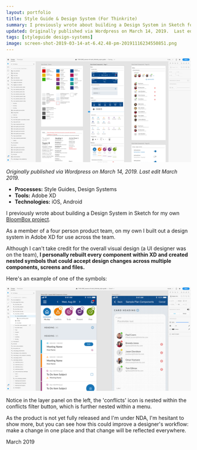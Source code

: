 ```yaml
---
layout: portfolio
title: Style Guide & Design System (For Thinkrite)
summary: I previously wrote about building a Design System in Sketch for my own Bloombox project.  Although I can't take credit for the overall visual design here (a UI designer was on the team), I rebuilt every component within XD and created nested symbols that could accept design changes across multiple components, screens and files.
updated: Originally published via Wordpress on March 14, 2019.  Last edit March 2019.
tags: [styleguide design-systems]
image: screen-shot-2019-03-14-at-6.42.48-pm-20191116234550851.png
---
```


![screen-shot-2019-03-14-at-6.42.48-pm-20191116234550851.png](2019-03-14-style-guide/screen-shot-2019-03-14-at-6.42.48-pm-20191116234550851.png)

*Originally published via Wordpress on March 14, 2019.*
*Last edit March 2019.*

- **Processes:** Style Guides, Design Systems
- **Tools:** Adobe XD
- **Technologies:** iOS, Android

I previously wrote about building a Design System in Sketch for my own [BloomBox project](http://jasonmjam.es/portfolio/bloombox-design-sprint/).

As a member of a four person product team, on my own I built out a design system in Adobe XD for use across the team.

Although I can't take credit for the overall visual design (a UI designer was on the team), **I personally rebuilt every component within XD and created nested symbols that could accept design changes across multiple components, screens and files.**

Here's an example of one of the symbols:

![screen-shot-2019-03-14-at-6.45.02-pm.png](2019-03-14-style-guide/screen-shot-2019-03-14-at-6.45.02-pm.png)

Notice in the layer panel on the left, the 'conflicts' icon is nested within the conflicts filter button, which is further nested within a menu.

As the product is not yet fully released and I'm under NDA, I'm hesitant to show more, but you can see how this could improve a designer's workflow: make a change in one place and that change will be reflected everywhere.

March 2019
